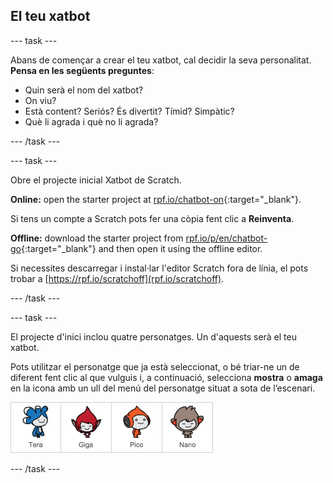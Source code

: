 ## El teu xatbot

\--- task \---

Abans de començar a crear el teu xatbot, cal decidir la seva personalitat. **Pensa en les següents preguntes**:

+ Quin serà el nom del xatbot?
+ On viu?
+ Està content? Seriós? És divertit? Tímid? Simpàtic?
+ Què li agrada i què no li agrada?

\--- /task \---

\--- task \---

Obre el projecte inicial Xatbot de Scratch.

**Online:** open the starter project at [rpf.io/chatbot-on](https://rpf.io/chatbot-on){:target="_blank"}.

Si tens un compte a Scratch pots fer una còpia fent clic a **Reinventa**.

**Offline:** download the starter project from [rpf.io/p/en/chatbot-go](https://rpf.io/p/en/chatbot-go){:target="_blank"} and then open it using the offline editor.

Si necessites descarregar i instal·lar l'editor Scratch fora de línia, el pots trobar a [https://rpf.io/scratchoff](rpf.io/scratchoff).

\--- /task \---

\--- task \---

El projecte d'inici inclou quatre personatges. Un d'aquests serà el teu xatbot.

Pots utilitzar el personatge que ja està seleccionat, o bé triar-ne un de diferent fent clic al que vulguis i, a continuació, selecciona **mostra** o **amaga** en la icona amb un ull del menú del personatge situat a sota de l’escenari.

![Tria un personatge](images/chatbot-characters.png)

\--- /task \---